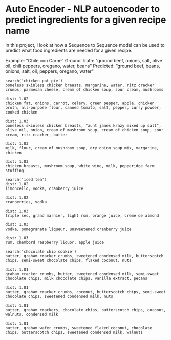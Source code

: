 # Auto Encoder - NLP autoencoder to predict ingredients for a given recipe name

In this project, I look at how a Sequence to Sequence model can be used to predict what 
food ingredients are needed for a given recipe. 

Example: “Chile con Carne” 
Ground Truth: “ground beef, onions, salt, olive oil, chili peppers, oregano, water, beans”
Predicted: “ground beef, beans, onions, salt, oil, peppers, oregano, water"

```
search('chicken pot pie')
boneless skinless chicken breasts, margarine, water, ritz cracker crumbs, parmesan cheese, cream of chicken soup, sour cream, mushrooms

dist: 1.02
chicken fat, onions, carrot, celery, green pepper, apple, chicken broth, all-purpose flour, canned tomato, salt, pepper, curry powder, cooked chicken

dist: 1.03
boneless skinless chicken breasts, "aunt janes krazy mixed up salt", olive oil, onion, cream of mushroom soup, cream of chicken soup, sour cream, ritz cracker, butter

dist: 1.03
milk, flour, cream of mushroom soup, dry onion soup mix, margarine, chicken

dist: 1.03
chicken breasts, mushroom soup, white wine, milk, pepperidge farm stuffing

```
```
search('iced tea')
dist: 1.02
limoncello, vodka, cranberry juice

dist: 1.02
cranberries, vodka

dist: 1.03
triple sec, grand marnier, light rum, orange juice, creme de almond

dist: 1.03
vodka, pomegranate liqueur, unsweetened cranberry juice

dist: 1.03
rum, chambord raspberry liquor, apple juice
```
```
search('chocolate chip cookie')
butter, graham cracker crumbs, sweetened condensed milk, butterscotch chips, semi-sweet chocolate chips, flaked coconut, nuts

dist: 1.01
graham cracker crumbs, butter, sweetened condensed milk, semi-sweet chocolate chips, milk chocolate chips, vanilla extract, pecans

dist: 1.01
butter, graham cracker crumbs, coconut, butterscotch chips, semi-sweet chocolate chips, sweetened condensed milk, nuts

dist: 1.01
butter, graham crackers, chocolate chips, butterscotch chips, coconut, walnuts, condensed milk

dist: 1.01
butter, graham wafer crumbs, sweetened flaked coconut, chocolate chips, butterscotch chips, sweetened condensed milk, walnuts
```
